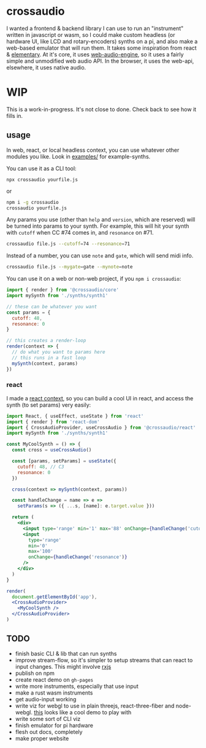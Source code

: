 # crossaudio

I wanted a frontend & backend library I can use to run an "instrument" written in javascript or wasm, so I could make custom headless (or hardware UI, like LCD and rotary-encoders) synths on a pi, and also make a web-based emulator that will run them. It takes some inspiration from react & [elementary](https://www.elementary.audio/). At it's core, it uses [web-audio-engine](https://www.npmjs.com/package/web-audio-engine), so it uses a fairly simple and unmodified web audio API. In the browser, it uses the web-api, elsewhere, it uses native audio.

# WIP

This is a work-in-progress. It's not close to done. Check back to see how it fills in.

## usage

In web, react, or local headless context, you can use whatever other modules you like. Look in [examples/](./examples) for example-synths.

You can use it as a CLI tool:

```
npx crossaudio yourfile.js
```

or

```sh
npm i -g crossaudio
crossaudio yourfile.js
```

Any params you use (other than `help` and `version`, which are reserved) will be turned into params to your synth. For example, this will hit your synth with `cutoff` when CC #74 comes in, and `resonance` on #71.

```sh
crossaudio file.js --cutoff=74 --resonance=71
```

Instead of a number, you can use `note` and `gate`, which will send midi info.

```sh
crossaudio file.js --mygate=gate --mynote=note
```


You can use it on a web or non-web project, if you `npm i crossaudio`:

```js
import { render } from '@crossaudio/core'
import mySynth from './synths/synth1'

// these can be whatever you want
const params = {
  cutoff: 48,
  resonance: 0
}

// this creates a render-loop
render(context => {
  // do what you want to params here
  // this runs in a fast loop
  mySynth(context, params)
})
```

### react

I made a [react context](https://reactjs.org/docs/context.html), so you can build a cool UI in react, and access the synth (to set params) very easily:

```jsx
import React, { useEffect, useState } from 'react'
import { render } from 'react-dom'
import { CrossAudioProvider, useCrossAudio } from '@crossaudio/react'
import mySynth from './synths/synth1'

const MyCoolSynth = () => {
  const cross = useCrossAudio()

  const [params, setParams] = useState({
    cutoff: 48, // C3
    resonance: 0
  })

  cross(context => mySynth(context, params))

  const handleChange = name => e =>
    setParams(s => ({ ...s, [name]: e.target.value }))

  return (
    <div>
      <input type='range' min='1' max='88' onChange={handleChange('cutoff')} />
      <input
        type='range'
        min='0'
        max='100'
        onChange={handleChange('resonance')}
      />
    </div>
  )
}

render(
  document.getElementById('app'),
  <CrossAudioProvider>
    <MyCoolSynth />
  </CrossAudioProvider>
)
```

## TODO

- finish basic CLI & lib that can run synths
- improve stream-flow, so it's simpler to setup streams that can react to input changes. This might involve [rxjs](https://github.com/ReactiveX/rxjs)
- publish on npm
- create react demo on `gh-pages`
- write more instruments, especially that use input
- make a rust wasm instruments
- get audio-input working
- write viz for webgl to use in plain threejs, react-three-fiber and node-webgl. [this](https://medium.com/@mag_ops/music-visualiser-with-three-js-web-audio-api-b30175e7b5ba) looks like a cool demo to play with
- write some sort of CLI viz
- finish emulator for pi hardware
- flesh out docs, completely
- make proper website
